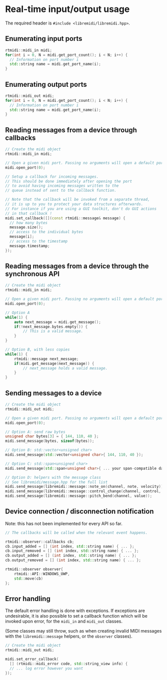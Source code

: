 # Real-time input/output usage

The required header is `#include <libremidi/libremidi.hpp>`.

## Enumerating input ports

```C++
rtmidi::midi_in midi;
for(int i = 0, N = midi.get_port_count(); i < N; i++) {
  // Information on port number i
  std::string name = midi.get_port_name(i);
}
```

## Enumerating output ports

```C++
rtmidi::midi_out midi;
for(int i = 0, N = midi.get_port_count(); i < N; i++) {
  // Information on port number i
  std::string name = midi.get_port_name(i);
}
```

## Reading messages from a device through callbacks

```C++
// Create the midi object
rtmidi::midi_in midi;

// Open a given midi port. Passing no arguments will open a default port.
midi.open_port(0);

// Setup a callback for incoming messages.
// This should be done immediately after opening the port
// to avoid having incoming messages written to the
// queue instead of sent to the callback function.

// Note that the callback will be invoked from a separate thread,
// it is up to you to protect your data structures afterwards.
// For instance if you are using a GUI toolkit, don't do GUI actions
// in that callback !
midi.set_callback([](const rtmidi::message& message) {
  // how many bytes
  message.size();
  // access to the individual bytes
  message[i];
  // access to the timestamp
  message.timestamp;
});
```

## Reading messages from a device through the synchronous API

```C++
// Create the midi object
rtmidi::midi_in midi;

// Open a given midi port. Passing no arguments will open a default port.
midi.open_port(0);

// Option A
while(1) {
    auto next_message = midi.get_message();
    if(!next_message.bytes.empty()) {
        // This is a valid message.
    }
}

// Option B, with less copies
while(1) {
    rtmidi::message next_message;
    if(midi.get_message(next_message)) {
        // next_message holds a valid message.
    }
}
```

## Sending messages to a device

```C++
// Create the midi object
rtmidi::midi_out midi;

// Open a given midi port. Passing no arguments will open a default port.
midi.open_port(0);

// Option A: send raw bytes
unsigned char bytes[3] = { 144, 110, 40 };
midi.send_message(bytes, sizeof(bytes));

// Option B: std::vector<unsigned char>
midi.send_message(std::vector<unsigned char>{ 144, 110, 40 });

// Option C: std::span<unsigned char>
midi.send_message(std::span<unsigned char>{ ... your span-compatible data-structure ... });

// Option D: helpers with the message class
// See libremidi/message.hpp for the full list
midi.send_message(libremidi::message::note_on(channel, note, velocity));
midi.send_message(libremidi::message::control_change(channel, control, value));
midi.send_message(libremidi::message::pitch_bend(channel, value));
```

## Device connection / disconnection notification

Note: this has not been implemented for every API so far.

```C++
// The callbacks will be called when the relevant event happens.

rtmidi::observer::callbacks cb;
cb.input_added = [] (int index, std::string name) { ... };
cb.input_removed = [] (int index, std::string name) { ... };
cb.output_added = [] (int index, std::string name) { ... };
cb.output_removed = [] (int index, std::string name) { ... };

rtmidi::observer observer{
    rtmidi::API::WINDOWS_UWP,
    std::move(cb)
};

```
## Error handling

The default error handling is done with exceptions.
If exceptions are undesirable, it is also possible to set a callback function which will be invoked upon error, for the `midi_in` and `midi_out` classes.

(Some classes may still throw, such as when creating invalid MIDI messages with the `libremidi::message` helpers, or the `observer` classes).

```C++
// Create the midi object
rtmidi::midi_out midi;

midi.set_error_callback(
  [] (rtmidi::midi_error code, std::string_view info) {
  // ... log error however you want
});
```